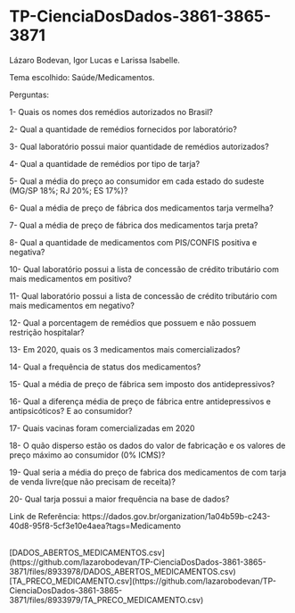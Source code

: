 # TP-CienciaDosDados-3861-3865-3871
<p> Lázaro Bodevan,  Igor Lucas e Larissa Isabelle. </p>
<p>Tema escolhido: Saúde/Medicamentos.</p>

<p>Perguntas:
<p>1- Quais os nomes dos remédios autorizados no Brasil?</p>
<p>2- Qual a quantidade de remédios fornecidos por laboratório?</p>
<p>3- Qual laboratório possui maior quantidade de remédios autorizados?</p>
<p>4- Qual a quantidade de remédios por tipo de tarja?</p>
<p>5- Qual a média do preço ao consumidor em cada estado do sudeste (MG/SP 18%; RJ 20%; ES 17%)?</p>
<p>6- Qual a média de preço de fábrica dos medicamentos tarja vermelha?</p>
<p>7- Qual a média de preço de fábrica dos medicamentos tarja preta?</p>
<p>8- Qual a quantidade de medicamentos com PIS/CONFIS positiva e negativa?</p>
<p>10- Qual laboratório possui a lista de concessão de crédito tributário com mais medicamentos em positivo?</p>
<p>11- Qual laboratório possui a lista de concessão de crédito tributário com mais medicamentos em negativo?</p>
<p>12- Qual a porcentagem de remédios que possuem e não possuem restrição hospitalar?</p>
<p>13- Em 2020, quais os 3 medicamentos mais comercializados?</p>
<p>14- Qual a frequência de status dos medicamentos?</p>
<p>15- Qual a média de preço de fábrica sem imposto dos antidepressivos?</p>
<p>16- Qual a diferença média de preço de fábrica entre antidepressivos e antipsicóticos? E ao consumidor?</p>
<p>17- Quais vacinas foram comercializadas em 2020</p>
<p>18- O quão disperso estão os dados do valor de fabricação e os valores de preço máximo ao consumidor (0% ICMS)?</p>
<p>19- Qual seria a média do preço de fabrica dos medicamentos de com tarja de venda livre(que não precisam de receita)?</p>
<p>20- Qual tarja possui a maior frequência na base de dados?</p>

<p> Link de Referência: https://dados.gov.br/organization/1a04b59b-c243-40d8-95f8-5cf3e10e4aea?tags=Medicamento </p>
<br/>
[DADOS_ABERTOS_MEDICAMENTOS.csv](https://github.com/lazarobodevan/TP-CienciaDosDados-3861-3865-3871/files/8933978/DADOS_ABERTOS_MEDICAMENTOS.csv)<br/>
[TA_PRECO_MEDICAMENTO.csv](https://github.com/lazarobodevan/TP-CienciaDosDados-3861-3865-3871/files/8933979/TA_PRECO_MEDICAMENTO.csv)<br/>
